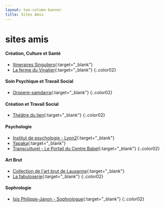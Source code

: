 ```yaml
---
layout: two-column-banner
title: Sites Amis
---
```


# sites amis

#### Création, Culture et Santé
- [Itineraires Singuliers](http://itinerairessinguliers.com/fr/){:target="_blank"}
- [La ferme du Vinatier](http://www.ch-le-vinatier.fr/ferme-320.html){:target="_blank"}
{:.color02}

#### Soin Psychique et Travail Social
- [Orspere-samdarra](http://www.ch-le-vinatier.fr/orspere-samdarra.html){:target="_blank"}
{:.color02}

#### Création et Travail Social
- [Théâtre du lien](https://www.lelientheatre.com/){:target="_blank"}
{:.color02}

#### Psychologie
- [Institut de psychologie - Lyon2](https://psycho.univ-lyon2.fr/le-site-de-l-institut-de-psychologie-530186.kjsp){:target="_blank"}
- [Yapaka](http://www.yapaka.be){:target="_blank"}
- [Transculturel - Le Portail du Centre Babel](http://www.transculturel.eu/){:target="_blank"}
{:.color02}

#### Art Brut
- [Collection de l'art brut de Lausanne](https://www.artbrut.ch){:target="_blank"}
- [La fabuloserie](http://www.fabuloserie.com){:target="_blank"}
{:.color02}

#### Sophrologie
- [Isis Philippe-Janon - Sophrologue](http://isispjsophro.com/){:target="_blank"}
{:.color02}

